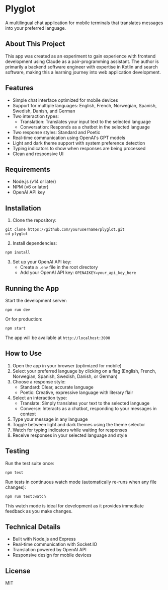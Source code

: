 # Plyglot

A multilingual chat application for mobile terminals that translates messages into your preferred language.

## About This Project

This app was created as an experiment to gain experience with frontend development using Claude as a pair-programming assistant. The author is primarily a backend software engineer with expertise in Kotlin and search software, making this a learning journey into web application development.

## Features

- Simple chat interface optimized for mobile devices
- Support for multiple languages: English, French, Norwegian, Spanish, Swedish, Danish, and German
- Two interaction types:
  - Translation: Translates your input text to the selected language
  - Conversation: Responds as a chatbot in the selected language
- Two response styles: Standard and Poetic
- Real-time communication using OpenAI's GPT models
- Light and dark theme support with system preference detection
- Typing indicators to show when responses are being processed
- Clean and responsive UI

## Requirements

- Node.js (v14 or later)
- NPM (v6 or later)
- OpenAI API key

## Installation

1. Clone the repository:
```
git clone https://github.com/yourusername/plyglot.git
cd plyglot
```

2. Install dependencies:
```
npm install
```

3. Set up your OpenAI API key:
   - Create a `.env` file in the root directory
   - Add your OpenAI API key: `OPENAIKEY=your_api_key_here`

## Running the App

Start the development server:
```
npm run dev
```

Or for production:
```
npm start
```

The app will be available at `http://localhost:3000`

## How to Use

1. Open the app in your browser (optimized for mobile)
2. Select your preferred language by clicking on a flag (English, French, Norwegian, Spanish, Swedish, Danish, or German)
3. Choose a response style:
   - Standard: Clear, accurate language
   - Poetic: Creative, expressive language with literary flair
4. Select an interaction type:
   - Translate: Simply translates your text to the selected language
   - Converse: Interacts as a chatbot, responding to your messages in context
5. Type your message in any language
6. Toggle between light and dark themes using the theme selector
7. Watch for typing indicators while waiting for responses
8. Receive responses in your selected language and style

## Testing

Run the test suite once:
```
npm test
```

Run tests in continuous watch mode (automatically re-runs when any file changes):
```
npm run test:watch
```

This watch mode is ideal for development as it provides immediate feedback as you make changes.

## Technical Details

- Built with Node.js and Express
- Real-time communication with Socket.IO
- Translation powered by OpenAI API
- Responsive design for mobile devices

## License

MIT